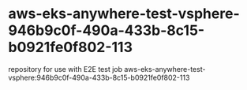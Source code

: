 # aws-eks-anywhere-test-vsphere-946b9c0f-490a-433b-8c15-b0921fe0f802-113
repository for use with E2E test job aws-eks-anywhere-test-vsphere:946b9c0f-490a-433b-8c15-b0921fe0f802-113
